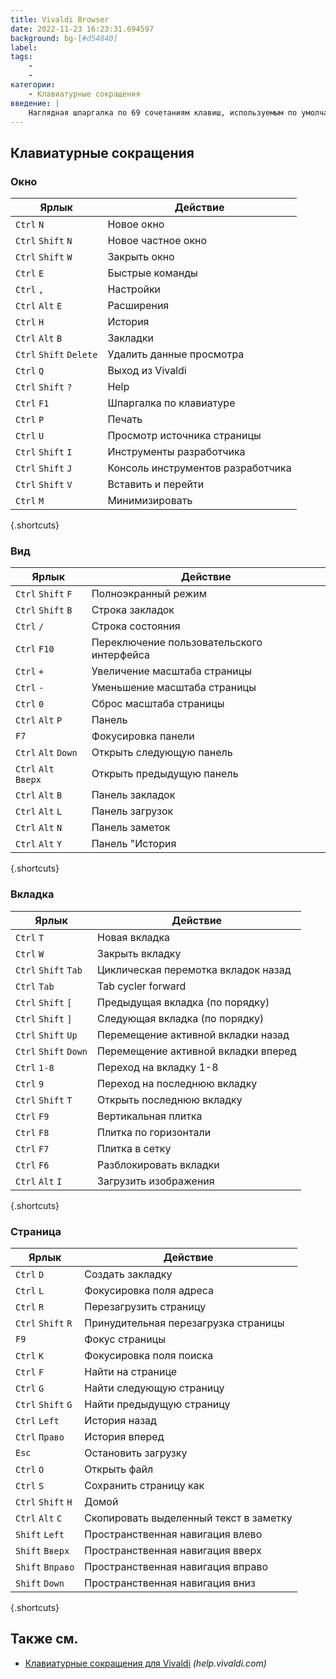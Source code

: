 ```yaml
---
title: Vivaldi Browser
date: 2022-11-23 16:23:31.694597
background: bg-[#d54840]
label:
tags:
    -
    -
категории:
    - Клавиатурные сокращения
введение: |
    Наглядная шпаргалка по 69 сочетаниям клавиш, используемым по умолчанию в браузере Vivaldi
---
```




Клавиатурные сокращения
------------------



### Окно

Ярлык | Действие
---|---
`Ctrl` `N` | Новое окно
`Ctrl` `Shift` `N` | Новое частное окно
`Ctrl` `Shift` `W` | Закрыть окно
`Ctrl` `E` | Быстрые команды
`Ctrl` `,` | Настройки
`Ctrl` `Alt` `E` | Расширения
`Ctrl` `H` | История
`Ctrl` `Alt` `B` | Закладки
`Ctrl` `Shift` `Delete` | Удалить данные просмотра
`Ctrl` `Q` | Выход из Vivaldi
`Ctrl` `Shift` `?` | Help
`Ctrl` `F1` | Шпаргалка по клавиатуре
`Ctrl` `P` | Печать
`Ctrl` `U` | Просмотр источника страницы
`Ctrl` `Shift` `I` | Инструменты разработчика
`Ctrl` `Shift` `J` | Консоль инструментов разработчика
`Ctrl` `Shift` `V` | Вставить и перейти
`Ctrl` `M` | Минимизировать
{.shortcuts}


### Вид

Ярлык | Действие
---|---
`Ctrl` `Shift` `F` | Полноэкранный режим
`Ctrl` `Shift` `B` | Строка закладок
`Ctrl` `/` | Строка состояния
`Ctrl` `F10` | Переключение пользовательского интерфейса
`Ctrl` `+` | Увеличение масштаба страницы
`Ctrl` `-` | Уменьшение масштаба страницы
`Ctrl` `0` | Сброс масштаба страницы
`Ctrl` `Alt` `P` | Панель
`F7` | Фокусировка панели
`Ctrl` `Alt` `Down` | Открыть следующую панель
`Ctrl` `Alt` `Вверх` | Открыть предыдущую панель
`Ctrl` `Alt` `B` | Панель закладок
`Ctrl` `Alt` `L` | Панель загрузок
`Ctrl` `Alt` `N` | Панель заметок
`Ctrl` `Alt` `Y` | Панель "История
{.shortcuts}


### Вкладка

Ярлык | Действие
---|---
`Ctrl` `T` | Новая вкладка
`Ctrl` `W` | Закрыть вкладку
`Ctrl` `Shift` `Tab` | Циклическая перемотка вкладок назад
`Ctrl` `Tab` | Tab cycler forward
`Ctrl` `Shift` `[` | Предыдущая вкладка (по порядку)
`Ctrl` `Shift` `]` | Следующая вкладка (по порядку)
`Ctrl` `Shift` `Up` | Перемещение активной вкладки назад
`Ctrl` `Shift` `Down` | Перемещение активной вкладки вперед
`Ctrl` `1-8` | Переход на вкладку 1-8
`Ctrl` `9` | Переход на последнюю вкладку
`Ctrl` `Shift` `T` | Открыть последнюю вкладку
`Ctrl` `F9` | Вертикальная плитка
`Ctrl` `F8` | Плитка по горизонтали
`Ctrl` `F7` | Плитка в сетку
`Ctrl` `F6` | Разблокировать вкладки
`Ctrl` `Alt` `I` | Загрузить изображения
{.shortcuts}


### Страница

Ярлык | Действие
---|---
`Ctrl` `D` | Создать закладку
`Ctrl` `L` | Фокусировка поля адреса
`Ctrl` `R` | Перезагрузить страницу
`Ctrl` `Shift` `R` | Принудительная перезагрузка страницы
`F9` | Фокус страницы
`Ctrl` `K` | Фокусировка поля поиска
`Ctrl` `F` | Найти на странице
`Ctrl` `G` | Найти следующую страницу
`Ctrl` `Shift` `G` | Найти предыдущую страницу
`Ctrl` `Left` | История назад
`Ctrl` `Право` | История вперед
`Esc` | Остановить загрузку
`Ctrl` `O` | Открыть файл
`Ctrl` `S` | Сохранить страницу как
`Ctrl` `Shift` `H` | Домой
`Ctrl` `Alt` `C` | Скопировать выделенный текст в заметку
`Shift` `Left` | Пространственная навигация влево
`Shift` `Вверх` | Пространственная навигация вверх
`Shift` `Вправо` | Пространственная навигация вправо
`Shift` `Down` | Пространственная навигация вниз
{.shortcuts}




Также см.
--------
- [Клавиатурные сокращения для Vivaldi](https://help.vivaldi.com/article/keyboard-shortcuts/) _(help.vivaldi.com)_
